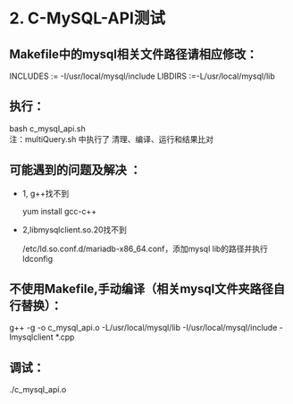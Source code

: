 # 2. C-MySQL-API测试

## Makefile中的mysql相关文件路径请相应修改：
 INCLUDES := -I/usr/local/mysql/include
 LIBDIRS  :=-L/usr/local/mysql/lib

## 执行：
bash c_mysql_api.sh  
注：multiQuery.sh 中执行了 清理、编译、运行和结果比对

## 可能遇到的问题及解决	：
 - 1, g++找不到
 
   yum install gcc-c++
   
 - 2,libmysqlclient.so.20找不到
 
   /etc/ld.so.conf.d/mariadb-x86_64.conf，添加mysql lib的路径并执行 ldconfig
 
## 不使用Makefile,手动编译（相关mysql文件夹路径自行替换）：
g++ -g -o c_mysql_api.o -L/usr/local/mysql/lib -I/usr/local/mysql/include -lmysqlclient *.cpp

## 调试：
./c_mysql_api.o 